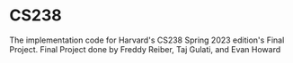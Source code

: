 # CS238

The implementation code for Harvard's CS238 Spring 2023 edition's Final Project. Final Project done by Freddy Reiber, Taj Gulati, and Evan Howard